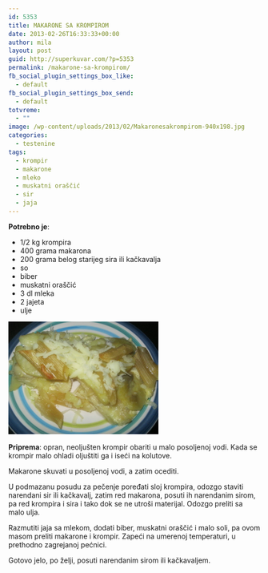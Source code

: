 ```yaml
---
id: 5353
title: MAKARONE SA KROMPIROM
date: 2013-02-26T16:33:33+00:00
author: mila
layout: post
guid: http://superkuvar.com/?p=5353
permalink: /makarone-sa-krompirom/
fb_social_plugin_settings_box_like:
  - default
fb_social_plugin_settings_box_send:
  - default
totvreme:
  - ""
image: /wp-content/uploads/2013/02/Makaronesakrompirom-940x198.jpg
categories:
  - testenine
tags:
  - krompir
  - makarone
  - mleko
  - muskatni oraščić
  - sir
  - jaja
---
```

**Potrebno je**:

  * 1/2 kg krompira
  * 400 grama makarona
  * 200 grama belog starijeg sira ili kačkavalja
  * so
  * biber
  * muskatni oraščić
  * 3 dl mleka
  * 2 jajeta
  * ulje

<img class="alignnone size-medium wp-image-5354" src="/wp-content/uploads/2013/02/Makaronesakrompirom-1024x768.jpg" alt="Makaronesakrompirom" width="300" height="225" /> 

**Priprema**: opran, neoljušten krompir obariti u malo posoljenoj vodi. Kada se krompir malo ohladi oljuštiti ga i iseći na kolutove.

Makarone skuvati u posoljenoj vodi, a zatim ocediti.

U podmazanu posudu za pečenje poređati sloj krompira, odozgo staviti narendani sir ili kačkavalj, zatim red makarona, posuti ih narendanim sirom, pa red krompira i sira i tako dok se ne utroši materijal. Odozgo preliti sa malo ulja.

Razmutiti jaja sa mlekom, dodati biber, muskatni oraščić i malo soli, pa ovom masom preliti makarone i krompir. Zapeći na umerenoj temperaturi, u prethodno zagrejanoj pećnici.

Gotovo jelo, po želji, posuti narendanim sirom ili kačkavaljem.